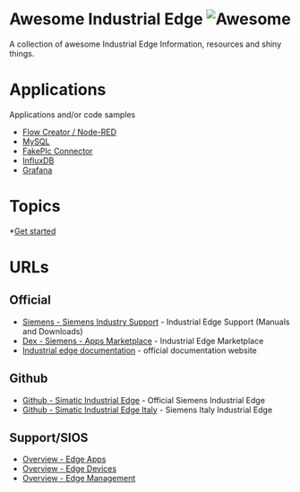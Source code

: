 # Awesome Industrial Edge ![Awesome](https://cdn.rawgit.com/sindresorhus/awesome/d7305f38d29fed78fa85652e3a63e154dd8e8829/media/badge.svg)
A collection of awesome Industrial Edge Information, resources and shiny things.


# Applications
Applications and/or code samples
* [Flow Creator / Node-RED](./NODERED.md)
* [MySQL](./MySQL-App/)
* [FakePlc Connector](https://github.com/siemens-nl-fa/Industrial-Edge-FakePLC-Connector)
* [InfluxDB](./InfluxDB-App/)
* [Grafana](./Grafana-App/)

# Topics
*[Get started](./GET-STARTED.md)

# URLs

## Official
* [Siemens - Siemens Industry Support](https://support.industry.siemens.com/cs/search?t=all&search=industrial%20edge&type=ProductSupport%2CCatalog%2CCertificate%2CDownload%2CFaq%2CManual%2CCharacteristic%2CProductNote%2CDownloadSoftwareArchive%2CExampleOfUse%2CSlk&lc=nl-NL) - Industrial Edge Support (Manuals and Downloads)
* [Dex - Siemens - Apps Marketplace](https://www.dex.siemens.com/?selected=edge) - Industrial Edge Marketplace
* [Industrial edge documentation](https://docs.eu1.edge.siemens.cloud/) - official documentation website

## Github
  * [Github - Simatic Industrial Edge](https://github.com/industrial-edge) - Official Siemens Industrial Edge 
  * [Github - Simatic Industrial Edge Italy](https://github.com/SiemensIndustrialEdgeITA) - Siemens Italy Industrial Edge 

## Support/SIOS
* [Overview - Edge Apps](https://support.industry.siemens.com/cs/products?mfn=ps&pnid=26131&lc=en-US)
* [Overview - Edge Devices](https://support.industry.siemens.com/cs/products?mfn=ps&pnid=26135&lc=en-US)
* [Overview - Edge Management](https://support.industry.siemens.com/cs/products?mfn=ps&pnid=26128&lc=en-US)


